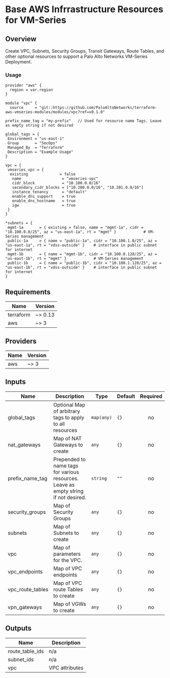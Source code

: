 # Base AWS Infrrastructure Resources for VM-Series

## Overview  
Create VPC, Subnets, Security Groups, Transit Gateways, Route Tables, and other optional resources to support a Palo Alto Networks VM-Series Deployment.

### Usage
```
provider "aws" {
  region = var.region
}

module "vpc" {
  source     = "git::https://github.com/PaloAltoNetworks/terraform-aws-vmseries-modules/modules/vpc?ref=v0.1.0"

prefix_name_tag = "my-prefix"   // Used for resource name Tags. Leave as empty string if not desired

global_tags = {
 Environment = "us-east-1"
 Group       = "SecOps"
 Managed_By  = "Terraform"
 Description = "Example Usage"
}

vpc = {
 vmseries_vpc = {
  existing              = false
   name                  = "vmseries-vpc"
   cidr_block            = "10.100.0.0/16"
   secondary_cidr_blocks = ["10.200.0.0/16", "10.201.0.0/16"]
   instance_tenancy      = "default"
   enable_dns_support    = true
   enable_dns_hostname   = true
   igw                   = true
 }
}

*subnets = {
 mgmt-1a       = { existing = false, name = "mgmt-1a", cidr = "10.100.0.0/25", az = "us-east-1a", rt = "mgmt" }            # VM-Series management
 public-1a     = { name = "public-1a", cidr = "10.100.1.0/25", az = "us-east-1a", rt = "vdss-outside" }    # interface in public subnet for internet
 mgmt-1b       = { name = "mgmt-1b", cidr = "10.100.0.128/25", az = "us-east-1b", rt = "mgmt" }            # VM-Series management
 public-1b     = { name = "public-1b", cidr = "10.100.1.128/25", az = "us-east-1b", rt = "vdss-outside" }    # interface in public subnet for internet
}

```

<!-- BEGINNING OF PRE-COMMIT-TERRAFORM DOCS HOOK -->

## Requirements

| Name | Version |
|------|---------|
| terraform | ~> 0.13 |
| aws | ~> 3 |

## Providers

| Name | Version |
|------|---------|
| aws | ~> 3 |

## Inputs

| Name | Description | Type | Default | Required |
|------|-------------|------|---------|:--------:|
| global\_tags | Optional Map of arbitrary tags to apply to all resources | `map(any)` | `{}` | no |
| nat\_gateways | Map of NAT Gateways to create | `any` | `{}` | no |
| prefix\_name\_tag | Prepended to name tags for various resources. Leave as empty string if not desired. | `string` | `""` | no |
| security\_groups | Map of Security Groups | `any` | `{}` | no |
| subnets | Map of Subnets to create | `any` | `{}` | no |
| vpc | Map of parameters for the VPC. | `any` | `{}` | no |
| vpc\_endpoints | Map of VPC endpoints | `any` | `{}` | no |
| vpc\_route\_tables | Map of VPC route Tables to create | `any` | `{}` | no |
| vpn\_gateways | Map of VGWs to create | `any` | `{}` | no |

## Outputs

| Name | Description |
|------|-------------|
| route\_table\_ids | n/a |
| subnet\_ids | n/a |
| vpc | VPC attributes |

<!-- END OF PRE-COMMIT-TERRAFORM DOCS HOOK -->